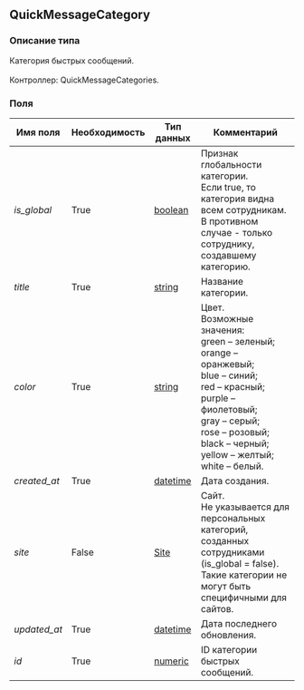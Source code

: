 
## QuickMessageCategory

### Описание типа
Категория быстрых сообщений.<br/><br/>Контроллер: QuickMessageCategories.<br/>
### Поля

| Имя поля | Необходимость | Тип данных | Комментарий |
|---|---|---|---|
|*is_global*|True|[boolean](/docs/types/boolean.md)|Признак глобальности категории.<br/>Если true, то категория видна всем сотрудникам. В противном случае - только сотруднику, создавшему категорию.<br/>|
|*title*|True|[string](/docs/types/string.md)|Название категории.<br/>|
|*color*|True|[string](/docs/types/string.md)|Цвет.<br/>Возможные значения:<br/>green – зеленый;<br/>orange – оранжевый;<br/>blue – синий;<br/>red – красный;<br/>purple – фиолетовый;<br/>gray – серый;<br/>rose – розовый;<br/>black – черный;<br/>yellow – желтый;<br/>white – белый.<br/>|
|*created_at*|True|[datetime](/docs/types/datetime.md)|Дата создания.<br/>|
|*site*|False|[Site](/docs/types/Site.md)|Сайт.<br/>Не указывается для персональных категорий, созданных сотрудниками (is_global = false). Такие категории не могут быть специфичными для сайтов.<br/>|
|*updated_at*|True|[datetime](/docs/types/datetime.md)|Дата последнего обновления.<br/>|
|*id*|True|[numeric](/docs/types/numeric.md)|ID категории быстрых сообщений.<br/>|
